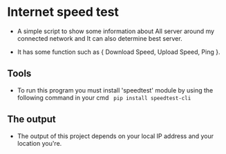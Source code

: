 # Internet speed test 
* A simple script to show some information about All server around my connected network and It can also determine best server.

* It has some function such as { Download Speed, Upload Speed, Ping }.

## Tools
* To run this program you must install 'speedtest' module by using the following command in your cmd ` pip install speedtest-cli` 

## The output
* The output of this project depends on your local IP address and your location you're.
